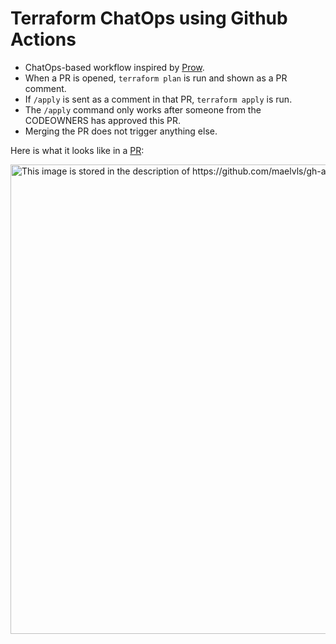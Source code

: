 # Terraform ChatOps using Github Actions

- ChatOps-based workflow inspired by [Prow](https://github.com/kubernetes/test-infra/tree/master/prow).
- When a PR is opened, `terraform plan` is run and shown as a PR comment.
- If `/apply` is sent as a comment in that PR, `terraform apply` is run.
- The `/apply` command only works after someone from the CODEOWNERS has
  approved this PR.
- Merging the PR does not trigger anything else.

Here is what it looks like in a
[PR](https://github.com/maelvls/gh-actions-chatops/pull/1):

<img width="751" alt="This image is stored in the description of https://github.com/maelvls/gh-actions-chatops/issues/2" src="https://user-images.githubusercontent.com/2195781/81424107-b5689880-9155-11ea-8b2e-a4a0dce10365.png">
